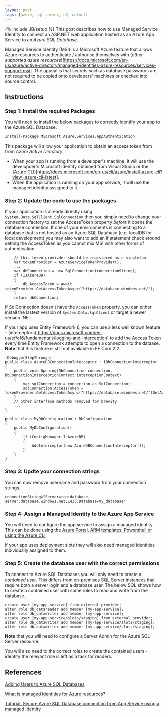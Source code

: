 ```yaml
---
layout: post
tags: [azure, sql-server, c#, dotnet]
---
```

{% include JB/setup %}
This post describes how to use Managed Service Identity to connect an ASP.NET web application hosted as an Azure App Service to an *Azure SQL Database*.

Managed Service Identity (MSI) is a Microsoft Azure feature that allows Azure resources to authenticate / authorise themselves with (_other supported azure resources_)[https://docs.microsoft.com/en-us/azure/active-directory/managed-identities-azure-resources/services-support-msi]. The appeal is that secrets such as database passwords are not required to be copied onto developers' machines or checked into source control.

## Instructions 

### Step 1: Install the required Packages
You will need to install the below packages to correctly identify your app to the Azure SQL Database.
```
Install-Package Microsoft.Azure.Services.AppAuthentication
```
This package will allow your application to obtain an access token from from _Azure Active Directory_. 
- When your app is running from a developer's machine, it will use the developoer's Microsoft Identity obtained from Visual Studio or the (Azure CLI)[https://docs.microsoft.com/en-us/cli/azure/install-azure-cli?view=azure-cli-latest]. 
- When the application is running on your app service, it will use the managed identity assigned to it.

### Step 2: Update the code to use the packages 
If your application is already directly using `System.Data.SqlClient.SqlConnection` then you simply need to change your connection factory to set the AccessToken property _before_ it opens the database connection.
If one of your environments is connecting to a database that is not hosted as an Azure SQL Database (e.g. localDB for local development) you may also want to add an if statement check around setting the AccessToken as you cannot mix MSI with other forms of authentication.

```
    // this token provivder should be registered as a singleton 
    var tokenProvider = AzureServiceTokenProvider();
    ...
    var dbConnection = new SqlConnection(connectionString);
    if (IsAzureDB)
    {
        db.AccessToken = await tokenProvider.GetAccessTokenAsync("https://database.windows.net/");
    }
    return dbConnection;
```

If SqlConnection doesn't have the `AccessToken` property, you can either install the lastest version of `System.Data.SqlClient` or target a newer version .NET.

If your app uses Entity Framework 6, you can use a less well known feature - (interceptors)[https://docs.microsoft.com/en-us/ef/ef6/fundamentals/logging-and-interception] to add the Access Token every time Entity Framework attempts to open a connection to the dataase. 
**Note** that this feature is still not available in EF Core 2.2.  
```
[DebuggerStepThrough]
public class AzureDBConnectionInterceptor : IDbConnectionInterceptor
{
    public void Opening(DbConnection connection, DbConnectionInterceptionContext interceptionContext)
    {
        var sqlConnection = connection as SqlConnection;
        sqlConnection.AccessToken = tokenProvider.GetAccessTokenAsync("https://database.windows.net/")GetAwaiter().GetResult();
    }
    // other interface methods removed for brevity
    ...
}

public class MyDbConfiguration : DbConfiguration
{
    public MyDbConfiguration()
    {
        if (ConfigManager.IsAzureDB)
        {
            AddInterceptor(new AzureDBConnectionInterceptor());
        }
    }
}
```

### Step 3: Updte your connection strings
You can now remove username and password from your connection strings.
```
connectionString="Server=tcp:database-server.database.windows.net,1433;Database=my_database"
```

### Step 4: Assign a Managed Identity to the Azure App Service
You will need to configure the app service to assign a managed identity. This can be done using the 
[Azure Portal, ARM templates, Powershell or using the Azure CLI](https://docs.microsoft.com/en-us/azure/app-service/overview-managed-identity).

If your app uses deployment slots they will also need managed identities individually assigned to them.

### Step 5: Create the database user with the correct permissions
To connect to Azure SQL Databases you will only need to create a _contained user_. This differs from on-premises SQL Server instances that require both a server login and a database user. The below SQL shows how to create a contained user with some roles to read and write from the database.
```
create user [my-app-service] from external provider;
alter role db_datareader add member [my-app-service];
alter role db_datawriter add member [my-app-service];
create user [my-app-service/slots/staging] from external provider;
alter role db_datawriter add member [my-app-service/slots/staging];
alter role db_datawriter add member [my-app-service/slots/staging];
```
**Note** that you will need to configure a Server Admin for the Azure SQL Server resource. 

You will also need to the correct roles to create the contained users - identity the relevant role is left as a task for readers. 

## References
[Adding Users to Azure SQL Databases](https://www.mssqltips.com/sqlservertip/5242/adding-users-to-azure-sql-databases/)

[What is managed identities for Azure resources?](https://docs.microsoft.com/en-us/azure/active-directory/managed-identities-azure-resources/overview)

[Tutorial: Secure Azure SQL Database connection from App Service using a managed identity](https://docs.microsoft.com/en-us/azure/app-service/app-service-web-tutorial-connect-msi)